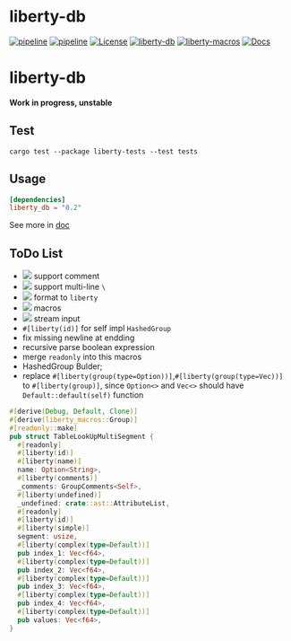 # liberty-db

[![pipeline](https://github.com/zao111222333/liberty-db/actions/workflows/rust.yml/badge.svg?branch=master)](https://github.com/zao111222333/liberty-db/actions/workflows/rust.yml)
[![pipeline](https://github.com/zao111222333/liberty-db/actions/workflows/static.yml/badge.svg?branch=master)](https://github.com/zao111222333/liberty-db/actions/workflows/static.yml)
[![License](https://img.shields.io/badge/License-MIT-blue.svg)](https://opensource.org/licenses/MIT)
[![liberty-db](https://shields.io/crates/v/liberty-db.svg?style=flat-square&label=liberty-db)](https://crates.io/crates/liberty-db)
[![liberty-macros](https://shields.io/crates/v/liberty-macros.svg?style=flat-square&label=liberty-macros)](https://crates.io/crates/liberty-macros)
[![Docs](https://docs.rs/liberty-db/badge.svg)](https://docs.rs/liberty-db)


# liberty-db
**Work in progress, unstable**


## Test
```shell
cargo test --package liberty-tests --test tests
```
## Usage
```toml
[dependencies]
liberty_db = "0.2"
```

See more in [doc](https://docs.rs/liberty-db)

## ToDo List
+ ![](https://progress-bar.dev/100?title=done) support comment
+ ![](https://progress-bar.dev/100?title=done) support multi-line `\`
+ ![](https://progress-bar.dev/90?title=doing) format to `liberty`
+ ![](https://progress-bar.dev/60?title=doing) macros
+ ![](https://progress-bar.dev/0?title=todo) stream input
+ `#[liberty(id)]` for self impl `HashedGroup`
+ fix missing newline at endding
+ recursive parse boolean expression
+ merge `readonly` into this macros
+ HashedGroup Bulder;
+ replace `#[liberty(group(type=Option))]`,`#[liberty(group(type=Vec))]` to `#[liberty(group)]`, since `Option<>` and `Vec<>` should have `Default::default(self)` function

``` rust
#[derive(Debug, Default, Clone)]
#[derive(liberty_macros::Group)]
#[readonly::make]
pub struct TableLookUpMultiSegment {
  #[readonly]
  #[liberty(id)]
  #[liberty(name)]
  name: Option<String>,
  #[liberty(comments)]
  _comments: GroupComments<Self>,
  #[liberty(undefined)]
  _undefined: crate::ast::AttributeList,
  #[readonly]
  #[liberty(id)]
  #[liberty(simple)]
  segment: usize,
  #[liberty(complex(type=Default))]
  pub index_1: Vec<f64>,
  #[liberty(complex(type=Default))]
  pub index_2: Vec<f64>,
  #[liberty(complex(type=Default))]
  pub index_3: Vec<f64>,
  #[liberty(complex(type=Default))]
  pub index_4: Vec<f64>,
  #[liberty(complex(type=Default))]
  pub values: Vec<f64>,
}
```
